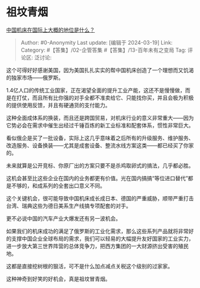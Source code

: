 # 祖坟青烟
[中国机床在国际上大概的地位是什么？](https://www.zhihu.com/question/455513991/answer/3436241104)

> Author: #0-Anonymity
> Last update: [编辑于 2024-03-19]
> Link:
> Category: #【答集】/02-企管答集 #【答集】/13-百年未有之变局 
> Tag: 
> 评论区:
> 泛讨论:

这个可得好好感谢美国，因为美国扎扎实实的帮中国机床创造了一个理想而又饥渴的独家市场——俄罗斯。

1.4亿人口的传统工业国家，正在渴望全面的提升工业产能，这还不是慢慢做，而是在打仗，而且所有比你强的对手全都不准卖给它、只能找你买，并且会极为积极的提供使用反馈，并且有硬通货的支付能力。

这种全面成体系的换装，而且还是跨国贸易，对机床行业的意义非常重大——因为它势必会在需求中催生出经过千锤百炼的新工业标准和配套体系，惯性非常巨大。

看似俄企是买了一批设备，实际上这几乎意味着之后所有的升级服务、维护服务、改造服务、设备换装——尤其是成套设备、整流水线方案这类——都已经买了你家的。

未来就算是公开竞标、你原厂出的方案只要不是杀鸡取卵式的搞法，几乎都必胜。

这机会甚至比这些企业在国内的业务都更有价值。光在国内搞搞“等位进口替代”都是不够的，和成系列的全套出口意义不同。

这个关键机会，很可能导致中国机床成长成日本、德国的严重威胁，顺带严重打击台湾、瑞典这些为德日美系生产线搞专项配套的对手。

更不必说中国的汽车产业大爆发还有另一波机会。

如果我们的机床成功的满足了俄罗斯的工业化需求，那么这些系列产品就将非常好的支撑中国企业全球布局的需求，我们可以轻易的大幅提升友好国家的工业实力，进一步放大第三世界阵营的总体竞争力，把西方集团的一大财源挤出受害的殖民地。

这都是直接挖树根的狠活，可不是什么加点减点关税这个级别的过家家。

这种神奇到好笑的好机会，真是祖坟冒青烟。